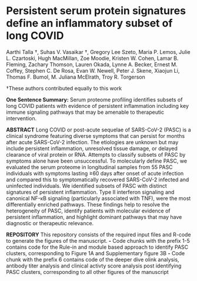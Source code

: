 # Persistent serum protein signatures define an inflammatory subset of long COVID
Aarthi Talla †, Suhas V. Vasaikar †, Gregory Lee Szeto, Maria P. Lemos, Julie L. Czartoski,
Hugh MacMillan, Zoe Moodie, Kristen W. Cohen, Lamar B. Fleming, Zachary Thomson,
Lauren Okada, Lynne A. Becker, Ernest M. Coffey, Stephen C. De Rosa, Evan W. Newell,
Peter J. Skene, Xiaojun Li, Thomas F. Bumol, M. Juliana McElrath, Troy R. Torgerson

†These authors contributed equally to this work

**One Sentence Summary:** Serum proteome profiling identifies subsets of long COVID patients
with evidence of persistent inflammation including key immune signaling pathways that may be
amenable to therapeutic intervention.

**ABSTRACT**
Long COVID or post-acute sequelae of SARS-CoV-2 (PASC) is a clinical syndrome featuring
diverse symptoms that can persist for months after acute SARS-CoV-2 infection. The etiologies
are unknown but may include persistent inflammation, unresolved tissue damage, or delayed
clearance of viral protein or RNA. Attempts to classify subsets of PASC by symptoms alone
have been unsuccessful. To molecularly define PASC, we evaluated the serum proteome in
longitudinal samples from 55 PASC individuals with symptoms lasting ≥60 days after onset of
acute infection and compared this to symptomatically recovered SARS-CoV-2 infected and
uninfected individuals. We identified subsets of PASC with distinct signatures of persistent
inflammation. Type II interferon signaling and canonical NF-κB signaling (particularly
associated with TNF), were the most differentially enriched pathways. These findings help to
resolve the heterogeneity of PASC, identify patients with molecular evidence of persistent
inflammation, and highlight dominant pathways that may have diagnostic or therapeutic
relevance.

**REPOSITORY**
This repository consists of the required input files and R-code to generate the figures of the manuscript.
**-** Code chunks with the prefix 1-5 contains code for the Rule-in and module based approach to identify PASC clusters, corresponding to Figure 1A and Supplementary figure 3B
**-** Code chunk with the prefix 6 contains code of the deeper dive olink analysis, antibody titer analysis and clinical activty score analysis post identifying PASC clusters, corresponding to all other figures of the manuscript
